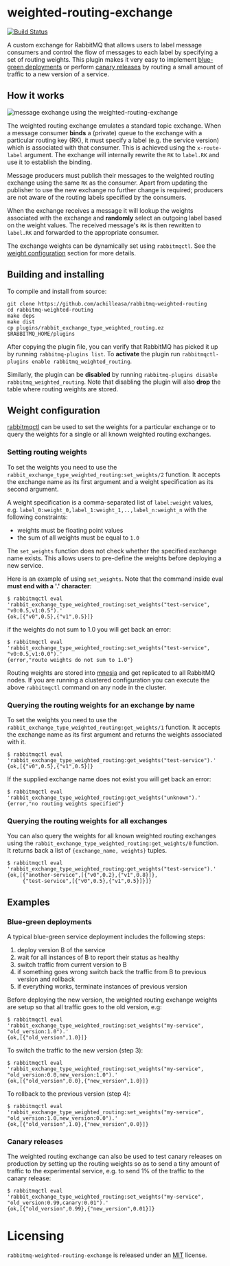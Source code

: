 # weighted-routing-exchange
[![Build Status](https://drone.io/github.com/achilleasa/rabbitmq-weighted-routing-exchange/status.png)](https://drone.io/github.com/achilleasa/rabbitmq-weighted-routing-exchange/latest)

A custom exchange for RabbitMQ that allows users to label message consumers and
control the flow of messages to each label by specifying a set of routing weights.
This plugin makes it very easy to implement [blue-green deployments](http://martinfowler.com/bliki/BlueGreenDeployment.html)
or perform [canary releases](http://martinfowler.com/bliki/CanaryRelease.html) by routing a small amount of traffic to a new version
of a service.

## How it works

![message exchange using the weighted-routing-exchange](https://drive.google.com/uc?export=download&id=0Bz9Vk3E_v2HBd1FUakhQN0hDMXc)

The weighted routing exchange emulates a standard topic exchange. When a message
consumer **binds** a (private) queue to the exchange with a particular routing
key (RK), it must specify a label (e.g. the service version) which is associated
with that consumer. This is achieved using the `x-route-label` argument. The
exchange will internally rewrite the `RK` to `label.RK` and use it to establish
the binding.

Message producers must publish their messages to the weighted routing exchange
using the same `RK` as the consumer. Apart from updating the publisher to use
the new exchange no further change is required; producers are not aware of the
routing labels specified by the consumers.

When the exchange receives a message it will lookup the weights associated with
the exchange and **randomly** select an outgoing label based on the weight values.
The received message's `RK` is then rewritten to `label.RK` and forwarded to the
appropriate consumer.

The exchange weights can be dynamically set using `rabbitmqctl`. See the
[weight configuration](#weight-configuration) section for more details.

## Building and installing

To compile and install from source:

```
git clone https://github.com/achilleasa/rabbitmq-weighted-routing
cd rabbitmq-weighted-routing
make deps
make dist
cp plugins/rabbit_exchange_type_weighted_routing.ez $RABBITMQ_HOME/plugins
```

After copying the plugin file, you can verify that RabbitMQ has picked it up
by running `rabbitmq-plugins list`. To **activate** the plugin run
`rabbitmqctl-plugins enable rabbitmq_weighted_routing`.

Similarly, the plugin can be **disabled** by running `rabbitmq-plugins disable rabbitmq_weighted_routing`.
Note that disabling the plugin will also **drop** the table where routing
weights are stored.

## Weight configuration

[rabbitmqctl](https://www.rabbitmq.com/man/rabbitmqctl.1.man.html) can be used to set the weights for a particular exchange or to
query the weights for a single or all known weighted routing exchanges.

### Setting routing weights

To set the weights you need to use the `rabbit_exchange_type_weighted_routing:set_weights/2`
function. It accepts the exchange name as its first argument and a weight
specification as its second argument.

A weight specification is a comma-separated list of `label:weight` values, e.g.
`label_0:weight_0,label_1:weight_1,..,label_n:weight_n` with the following
constraints:
- weights must be floating point values
- the sum of all weights must be equal to `1.0`

The `set_weights` function does not check whether the specified exchange name
exists. This allows users to pre-define the weights before deploying a new
service.

Here is an example of using `set_weights`. Note that the command inside eval
**must end with a '.' character**:

```
$ rabbitmqctl eval 'rabbit_exchange_type_weighted_routing:set_weights("test-service", "v0:0.5,v1:0.5").'
{ok,[{"v0",0.5},{"v1",0.5}]}
```

if the weights do not sum to 1.0 you will get back an error:

```
$ rabbitmqctl eval 'rabbit_exchange_type_weighted_routing:set_weights("test-service", "v0:0.5,v1:0.0").'
{error,"route weights do not sum to 1.0"}
```

Routing weights are stored into [mnesia](http://erlang.org/doc/man/mnesia.html) and get replicated to all RabbitMQ nodes.
If you are running a clustered configuration you can execute the above
`rabbitmqctl` command on any node in the cluster.

### Querying the routing weights for an exchange by name

To set the weights you need to use the `rabbit_exchange_type_weighted_routing:get_weights/1`
function. It accepts the exchange name as its first argument and returns the
weights associated with it.

```
$ rabbitmqctl eval 'rabbit_exchange_type_weighted_routing:get_weights("test-service").'
{ok,[{"v0",0.5},{"v1",0.5}]}
```

If the supplied exchange name does not exist you will get back an error:

```
$ rabbitmqctl eval 'rabbit_exchange_type_weighted_routing:get_weights("unknown").'
{error,"no routing weights specified"}
```

### Querying the routing weights for all exchanges

You can also query the weights for all known weighted routing exchanges using
the `rabbit_exchange_type_weighted_routing:get_weights/0` function. It returns
back a list of `{exchange_name, weights}` tuples.

```
$ rabbitmqctl eval 'rabbit_exchange_type_weighted_routing:get_weights("test-service").'
{ok,[{"another-service",[{"v0",0.2},{"v1",0.8}]},
     {"test-service",[{"v0",0.5},{"v1",0.5}]}]}
```

## Examples

### Blue-green deployments

A typical blue-green service deployment includes the following steps:

1. deploy version B of the service
2. wait for all instances of B to report their status as healthy
3. switch traffic from current version to B
4. if something goes wrong switch back the traffic from B to previous version and rollback
5. if everything works, terminate instances of previous version

Before deploying the new version, the weighted routing exchange weights are
setup so that all traffic goes to the old version, e.g:

```
$ rabbitmqctl eval 'rabbit_exchange_type_weighted_routing:set_weights("my-service", "old_version:1.0").'
{ok,[{"old_version",1.0}]}
```

To switch the traffic to the new version (step 3):

```
$ rabbitmqctl eval 'rabbit_exchange_type_weighted_routing:set_weights("my-service", "old_version:0.0,new_version:1.0").'
{ok,[{"old_version",0.0},{"new_version",1.0}]}
```

To rollback to the previous version (step 4):

```
$ rabbitmqctl eval 'rabbit_exchange_type_weighted_routing:set_weights("my-service", "old_version:1.0,new_version:0.0").'
{ok,[{"old_version",1.0},{"new_version",0.0}]}
```

### Canary releases

The weighted routing exchange can also be used to test canary releases on production
by setting up the routing weights so as to send a tiny amount of traffic to the
experimental service, e.g. to send 1% of the traffic to the canary release:

```
$ rabbitmqctl eval 'rabbit_exchange_type_weighted_routing:set_weights("my-service", "old_version:0.99,canary:0.01").'
{ok,[{"old_version",0.99},{"new_version",0.01}]}
```

# Licensing

`rabbitmq-weighted-routing-exchange` is released under an [MIT](LICENSE) license.


